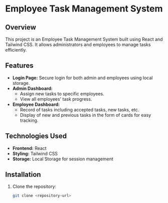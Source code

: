 # Employee Task Management System

## Overview
This project is an Employee Task Management System built using React and Tailwind CSS. It allows administrators and employees to manage tasks efficiently. 

## Features
- **Login Page:** Secure login for both admin and employees using local storage.
- **Admin Dashboard:** 
  - Assign new tasks to specific employees.
  - View all employees' task progress.
- **Employee Dashboard:** 
  - Record of tasks including accepted tasks, new tasks, etc.
  - Display of new and previous tasks in the form of cards for easy tracking.

## Technologies Used
- **Frontend:** React
- **Styling:** Tailwind CSS
- **Storage:** Local Storage for session management

## Installation
1. Clone the repository:
   ```bash
   git clone <repository-url>
